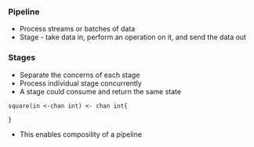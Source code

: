 ### Pipeline

- Process streams or batches of data
- Stage - take data in, perform an operation on it, and send the data out

### Stages

- Separate the concerns of each stage
- Process individual stage concurrently
- A stage could consume and return the same state
```
square(in <-chan int) <- chan int{

}
```
- This enables composility of a pipeline